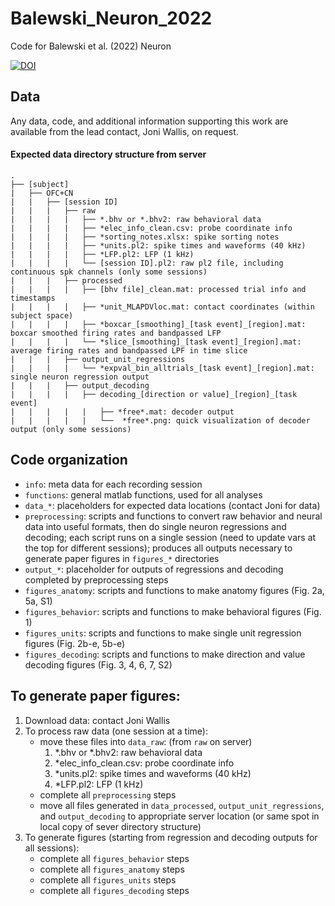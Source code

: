 # Balewski_Neuron_2022
Code for Balewski et al. (2022) Neuron

[![DOI](https://zenodo.org/badge/476452906.svg)](https://zenodo.org/badge/latestdoi/476452906)


## Data
Any data, code, and additional information supporting this work are available from the lead contact, Joni Wallis, on request.

#### Expected data directory structure from server
```
.
├── [subject]
|   ├── OFC+CN
|   |   ├── [session ID]
|   |   |   ├── raw
|   |   |   |   ├── *.bhv or *.bhv2: raw behavioral data
|   |   |   |   ├── *elec_info_clean.csv: probe coordinate info
|   |   |   |   ├── *sorting_notes.xlsx: spike sorting notes
|   |   |   |   ├── *units.pl2: spike times and waveforms (40 kHz)
|   |   |   |   ├── *LFP.pl2: LFP (1 kHz)
|   |   |   |   └── [session ID].pl2: raw pl2 file, including continuous spk channels (only some sessions)
|   |   |   ├── processed
|   |   |   |   ├── [bhv file]_clean.mat: processed trial info and timestamps
|   |   |   |   ├── *unit_MLAPDVloc.mat: contact coordinates (within subject space)
|   |   |   |   ├── *boxcar_[smoothing]_[task event]_[region].mat: boxcar smoothed firing rates and bandpassed LFP
|   |   |   |   └── *slice_[smoothing]_[task event]_[region].mat: average firing rates and bandpassed LPF in time slice
|   |   |   ├── output_unit_regressions
|   |   |   |   └── *expval_bin_alltrials_[task event]_[region].mat: single neuron regression output
|   |   |   ├── output_decoding
|   |   |   |   ├── decoding_[direction or value]_[region]_[task event]
|   |   |   |   |   ├── *free*.mat: decoder output
|   |   |   |   |   └──  *free*.png: quick visualization of decoder output (only some sessions)

```

## Code organization

 - `info`: meta data for each recording session
 - `functions`: general matlab functions, used for all analyses
 - `data_*`: placeholders for expected data locations (contact Joni for data)
 - `preprocessing`: scripts and functions to convert raw behavior and neural data into useful formats, then do single neuron regressions and decoding; each script runs on a single session (need to update vars at the top for different sessions); produces all outputs necessary to generate paper figures in `figures_*` directories
 - `output_*`: placeholder for outputs of regressions and decoding completed by preprocessing steps
 - `figures_anatomy`: scripts and functions to make anatomy figures (Fig. 2a, 5a, S1)
 - `figures_behavior`: scripts and functions to make behavioral figures (Fig. 1)
 - `figures_units`: scripts and functions to make single unit regression figures (Fig. 2b-e, 5b-e)
 - `figures_decoding`: scripts and functions to make direction and value decoding figures (Fig. 3, 4, 6, 7, S2)

## To generate paper figures:
1. Download data: contact Joni Wallis
2. To process raw data (one session at a time): 
	- move these files into `data_raw`: (from `raw` on server)
		1. *.bhv or *.bhv2: raw behavioral data
		2. *elec_info_clean.csv: probe coordinate info
		3. *units.pl2: spike times and waveforms (40 kHz)
		4. *LFP.pl2: LFP (1 kHz)
	- complete all `preprocessing` steps
	- move all files generated in `data_processed`, `output_unit_regressions`, and `output_decoding` to appropriate server location (or same spot in local copy of sever directory structure)
3. To generate figures (starting from regression and decoding outputs for all sessions):
	- complete all `figures_behavior` steps
	- complete all `figures_anatomy` steps
	- complete all `figures_units` steps
	- complete all `figures_decoding` steps





